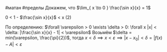 #матан #пределы
Докажем, что $\lim_{ x \to 0 } \frac{\sin x}{x} = 1$

0 < 1 - $\frac{\sin x}{x}$ < x (2)

По определению: $\forall \varepsilon > 0 \exists \delta > 0: \forall x |x| < \delta: |\frac{\sin x}{x} - 1| < \varepsilon$
Возьмём $\delta = min(\varepsilon, \frac{\pi}{2})$, тогда $x < \delta \implies x < \varepsilon \implies |x - x_{0}| < \delta = |f(x) - A| < \varepsilon$ 


